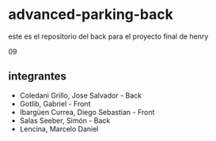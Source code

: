 # advanced-parking-back

este es el repositorio del back para el proyecto final de henry


09

## integrantes

- Coledani Grillo, Jose Salvador - Back 
- Gotlib, Gabriel - Front
- Ibargüen Currea, Diego Sebastian - Front
- Salas Seeber, Simón - Back
- Lencina, Marcelo Daniel
